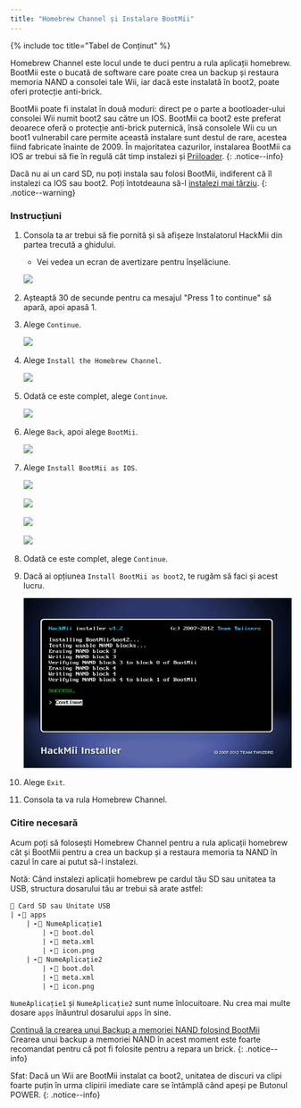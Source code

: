 ```yaml
---
title: "Homebrew Channel și Instalare BootMii"
---
```


{% include toc title="Tabel de Conținut" %}

Homebrew Channel este locul unde te duci pentru a rula aplicații homebrew. BootMii este o bucată de software care poate crea un backup și restaura memoria NAND a consolei tale Wii, iar dacă este instalată în boot2, poate oferi protecție anti-brick.

BootMii poate fi instalat în două moduri: direct pe o parte a bootloader-ului consolei Wii numit boot2 sau către un IOS. BootMii ca boot2 este preferat deoarece oferă o protecție anti-brick puternică, însă consolele Wii cu un boot1 vulnerabil care permite această instalare sunt destul de rare, acestea fiind fabricate înainte de 2009. În majoritatea cazurilor, instalarea BootMii ca IOS ar trebui să fie în regulă cât timp instalezi și [Priiloader](priiloader).
{: .notice--info}

Dacă nu ai un card SD, nu poți instala sau folosi BootMii, indiferent că îl instalezi ca IOS sau boot2. Poți întotdeauna să-l [instalezi mai târziu](hackmii).
{: .notice--warning}

### Instrucțiuni

1. Consola ta ar trebui să fie pornită și să afișeze Instalatorul HackMii din partea trecută a ghidului.
    + Vei vedea un ecran de avertizare pentru înșelăciune.

    ![](/images/hackmii/scam.png)

1. Așteaptă 30 de secunde pentru ca mesajul "Press 1 to continue" să apară, apoi apasă 1.
1. Alege `Continue`.

    ![](/images/hackmii/test_results.png)

1. Alege `Install the Homebrew Channel`.

    ![](/images/hackmii/hbc_install.png)

1. Odată ce este complet, alege `Continue`.

    ![](/images/hackmii/hbc_install_ok.png)

1. Alege `Back`, apoi alege `BootMii`.

    ![](/images/hackmii/bootmii_install.png)

1. Alege `Install BootMii as IOS`.

    ![](/images/hackmii/bootmii_install1.png)

    ![](/images/hackmii/bootmii_install2.png)

    ![](/images/hackmii/bootmii_install3.png)

    ![](/images/hackmii/bootmii_install_ok.png)

1. Odată ce este complet, alege `Continue`.
1. Dacă ai opțiunea `Install BootMii as boot2`, te rugăm să faci și acest lucru.

    ![](/images/hackmii/bootmii_install4.png)

1. Alege `Exit`.
1. Consola ta va rula Homebrew Channel.

### Citire necesară

Acum poți să folosești Homebrew Channel pentru a rula aplicații homebrew cât și BootMii pentru a crea un backup și a restaura memoria ta NAND în cazul în care ai putut să-l instalezi.

Notă: Când instalezi aplicații homebrew pe cardul tău SD sau unitatea ta USB, structura dosarului tău ar trebui să arate astfel:

```
💾 Card SD sau Unitate USB
| ╸📁 apps
    | ╸📁 NumeAplicație1
        | ╸📄 boot.dol
        | ╸📄 meta.xml
        | ╸📄 icon.png
    | ╸📁 NumeAplicație2
        | ╸📄 boot.dol
        | ╸📄 meta.xml
        | ╸📄 icon.png
```

`NumeAplicație1` și `NumeAplicație2` sunt nume înlocuitoare. Nu crea mai multe dosare `apps` înăuntrul dosarului `apps` în sine.

[Continuă la crearea unui Backup a memoriei NAND folosind BootMii](bootmii)<br> Crearea unui backup a memoriei NAND în acest moment este foarte recomandat pentru că pot fi folosite pentru a repara un brick.
{: .notice--info}

Sfat: Dacă un Wii are BootMii instalat ca boot2, unitatea de discuri va clipi foarte puțin în urma clipirii imediate care se întâmplă când apeși pe Butonul POWER.
{: .notice--info}

